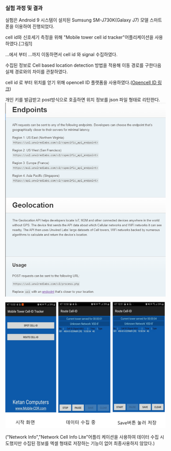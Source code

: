 ### 실험 과정 및 결과

실험은 Android 9 시스템이 설치된 Sumsung SM-J730K(Galaxy J7) 모델 스마트폰을 이용하여 진행되었다.

cell id와 신호세기 측정을 위해 "Mobile tower cell id tracker"어플리케이션을 사용하였다.[그림1]

...에서 부터 ...까지 이동하면서 cell id 와 signal 수집하였다.

 수집된 정보로 Cell based location detection 방법을 적용해 이동 경로를 구한다음 실제 경로와의 차이를 관찰하였다. 
  
 cell id 로 부터 위치를 얻기 위해 opencell ID 플랫폼을 사용하였다.([Opencell ID 링크](https://opencellid.org))
 
 개인 키를 발급받고 post방식으로 호출하면 위치 정보를 json 파일 형태로 리턴한다.
![그림2:opencellid API설명](./api.PNG)  
 
 


![그림1:데이터 수집에 사용된 어플리케이션](./ap_used.png) 

("Network Info","Network Cell Info Lite"어플리 케이션을 사용하여 데이터 수집 시도했지만 수집된 정보를 엑셀 형태로 저장하는 기능이 없어 최종사용하지 않았다.)


